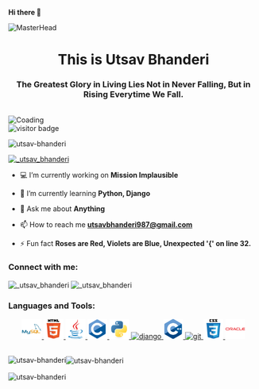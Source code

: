 **Hi there 👋**<p></p>![MasterHead](https://mir-s3-cdn-cf.behance.net/project_modules/max_1200/79731568097599.5b50bca477735.jpg)
<h1 align="center">This is Utsav Bhanderi</h1>

<h3 align="center">The Greatest Glory in Living Lies Not in Never Falling, But in Rising Everytime We Fall.</h3><br>
<img align="right" alt="Coading" width="510" src="https://mir-s3-cdn-cf.behance.net/project_modules/fs/81bb4b165684019.640b6038d133e.gif">
<p align="left"><img src="https://visitor-badge.laobi.icu/badge?page_id=page.id" alt="visitor badge"/></p>
<p align="left"><img src="https://komarev.com/ghpvc/?username=utsav-bhanderi&label=Profile%20views&color=0e75b6&style=flat" alt="utsav-bhanderi" /></p>
<p align="left"><a href="https://twitter.com/_utsav_bhanderi" target="blank"><img src="https://img.shields.io/twitter/follow/_utsav_bhanderi?logo=twitter&style=for-the-badge" alt="_utsav_bhanderi" /></a></p>

- 💻 I’m currently working on **Mission Implausible**

- 🌱 I’m currently learning **Python, Django**

- 💬 Ask me about **Anything**

- 📫 How to reach me **utsavbhanderi987@gmail.com**

- ⚡ Fun fact **Roses are Red, Violets are Blue, Unexpected '{' on line 32.**

<h3 align="left">Connect with me:</h3>
<p align="left">
<img align="center" src="https://raw.githubusercontent.com/rahuldkjain/github-profile-readme-generator/master/src/images/icons/Social/twitter.svg" alt="_utsav_bhanderi" height="30" width="40" /></a>
<img align="center" src="https://raw.githubusercontent.com/rahuldkjain/github-profile-readme-generator/master/src/images/icons/Social/instagram.svg" alt="_utsav_bhanderi" height="30" width="40" /></a></p>

<h3 align="left">Languages and Tools:</h3>
<p align="center">
<a href="https://www.mysql.com/" target="_blank" rel="noreferrer"> <img src="https://raw.githubusercontent.com/devicons/devicon/master/icons/mysql/mysql-original-wordmark.svg" alt="mysql" width="40" height="40"/> </a>
<a href="https://www.w3.org/html/" target="_blank" rel="noreferrer"> <img src="https://raw.githubusercontent.com/devicons/devicon/master/icons/html5/html5-original-wordmark.svg" alt="html5" width="40" height="40"/> </a>
<a href="https://www.java.com" target="_blank" rel="noreferrer"> <img src="https://raw.githubusercontent.com/devicons/devicon/master/icons/java/java-original.svg" alt="java" width="40" height="40"/> </a>
<a href="https://www.cprogramming.com/" target="_blank" rel="noreferrer"> <img src="https://raw.githubusercontent.com/devicons/devicon/master/icons/c/c-original.svg" alt="c" width="40" height="40"/> </a>
<a href="https://www.python.org" target="_blank" rel="noreferrer"> <img src="https://raw.githubusercontent.com/devicons/devicon/master/icons/python/python-original.svg" alt="python" width="40" height="40"/> </a>
<a href="https://www.djangoproject.com/" target="_blank" rel="noreferrer"> <img src="https://cdn.worldvectorlogo.com/logos/django.svg" alt="django" width="40" height="40"/> </a>
<a href="https://www.w3schools.com/cpp/" target="_blank" rel="noreferrer"> <img src="https://raw.githubusercontent.com/devicons/devicon/master/icons/cplusplus/cplusplus-original.svg" alt="cplusplus" width="40" height="40"/> </a>
<a href="https://git-scm.com/" target="_blank" rel="noreferrer"> <img src="https://www.vectorlogo.zone/logos/git-scm/git-scm-icon.svg" alt="git" width="40" height="40"/> </a>
<a href="https://www.w3schools.com/css/" target="_blank" rel="noreferrer"> <img src="https://raw.githubusercontent.com/devicons/devicon/master/icons/css3/css3-original-wordmark.svg" alt="css3" width="40" height="40"/> 
<a href="https://www.oracle.com/" target="_blank" rel="noreferrer"> <img src="https://raw.githubusercontent.com/devicons/devicon/master/icons/oracle/oracle-original.svg" alt="oracle" width="40" height="40"/></a></p>

<p><br><img align="left" src="https://github-readme-stats.vercel.app/api/top-langs?username=utsav-bhanderi&show_icons=true&locale=en&layout=compact&theme=dracula" alt="utsav-bhanderi" /><img align="center"src="https://github-readme-stats.vercel.app/api?username=utsav-bhanderi&show_icons=true&locale=en&theme=dracula" alt="utsav-bhanderi" /></p>
<p><img align="center" src="https://github-readme-streak-stats.herokuapp.com/?user=utsav-bhanderi&&theme=dracula" alt="utsav-bhanderi" /></p>
